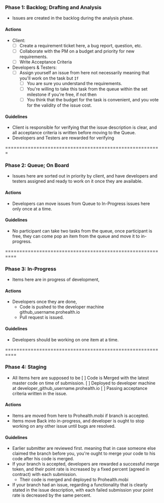 ### Phase 1: Backlog; Drafting and Analysis



- Issues are created in the backlog during the analysis phase.

#### Actions
  * Client:
    - [ ] Create a requirement ticket here, a bug report, question, etc.
    - [ ] Collaborate with the PM on a budget and priority for new requirements.
    - [ ] Write Acceptance Criteria

  * Developers & Testers:
    - [ ] Assign yourself an issue from here not necessarily meaning that you'll work on the task but `If` 
      - [ ] You are sure you understand the requirements.
      - [ ] You're willing to take this task from the queue within the set milestone if you're free, if not then
      - [ ] You think that the budget for the task is convenient, and you vote for the validity of the issue cost.

#### Guidelines
 - Client is responsible for verifying that the issue description is clear, and all acceptance criteria is written before moving to the Queue.
- Developers and Testers are rewarded for verifying 


=======================================================


### Phase 2: Queue; On Board

- Issues here are sorted out in priority by client, and have developers and testers assigned and ready to work on it once they are available.

#### Actions

 - Developers can  move issues from Queue to In-Progress issues here only once at a time.

#### Guidelines

- No participant can take two tasks from the queue, once participant is free, they can come pop an item from the queue and move it to in-progress.


==========================================================

### Phase 3: In-Progress

- Items here are in progress of development,

#### Actions
* Developers once they are done,
  - Code is pushed to the developer machine github_username.prohealth.io
  - Pull request is issued.

#### Guidelines

* Developers should be working on one item at a time.


==========================================================

### Phase 4: Staging

- All Items here are supposed to be 
  [ ] Code is Merged with the latest master code on time of submission.
  [ ] Deployed to developer machine at developer_github_username.prohealth.io
  [ ] Passing acceptance criteria written in the issue.


#### Actions
 - Items are moved from here to Prohealth.mobi if branch is accepted.
- Items move Back into in-progress, and developer is ought to stop working on any other issue until bugs are resolved.


#### Guidelines
- Earlier submitter are reviewed first. meaning that in case someone else claimed the branch before you, you're ought to merge your code to his code after his code is merged.
- If your branch is accepted, developers are rewarded a successful merge token, and their point rate is increased by a fixed percent (agreed in contract) with each submission.
  - Their code is merged and deployed to Prohealth.mobi
- If your branch had an issue, regarding a functionality that is clearly stated in the issue description, with each failed submission your point rate is decreased by the same percent.
